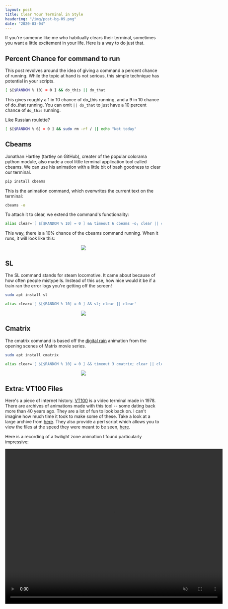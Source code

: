 ```yaml
---
layout: post
title: Clear Your Terminal in Style
headerimg: "/img/post-bg-09.png"
date: "2020-03-04"
---
```




If you're someone like me who habitually clears their terminal, sometimes you want a little excitement in your life. Here is a way to do just that.

## Percent Chance for command to run

This post revolves around the idea of giving a command a percent chance of running. While the topic at hand is not serious, this simple technique has potential in your scripts.

```bash
[ $[$RANDOM % 10] = 0 ] && do_this || do_that
```

This gives roughly a 1 in 10 chance of do_this running, and a 9 in 10 chance of do_that running. You can omit `|| do_that` to just have a 10 percent chance of `do_this` running.

Like Russian roulette?

 ```bash 
 [ $[$RANDOM % 6] = 0 ] && sudo rm -rf / || echo "Not today"
 ```


## Cbeams

Jonathan Hartley (tartley on GitHub), creater of the popular colorama python module, also made a cool little terminal application tool called cbeams. We can use his animation with a little bit of bash goodness to clear our terminal.


```bash
pip install cbeams
```

This is the animation command, which overwrites the current text on the terminal:

```bash
cbeams -o
```

To attach it to clear, we extend the command's functionality:

```bash
alias clear='[ $[$RANDOM % 10] = 0 ] && timeout 6 cbeams -o; clear || clear'
```

This way, there is a 10% chance of the cbeams command running. When it runs, it will look like this:

<p align="center">
    <img src="https://user-images.githubusercontent.com/7833164/75482303-8a521380-5972-11ea-9415-b87bd7eef5ba.gif">
</p>

## SL

The SL command stands for steam locomotive. It came about because of how often people mistype ls. Instead of this use, how nice would it be if a train ran the error logs you're getting off the screen!

```bash
sudo apt install sl
```

```bash
alias clear='[ $[$RANDOM % 10] = 0 ] && sl; clear || clear'
```

<p align="center">
    <img src="https://user-images.githubusercontent.com/7833164/75565460-f9377700-5a1b-11ea-9b16-9f8974413a84.gif">
</p>



## Cmatrix

The cmatrix command is based off the [digital rain](https://en.wikipedia.org/wiki/Matrix_digital_rain) animation from the opening scenes of Matrix movie series.

```bash
sudo apt install cmatrix
```

```bash
alias clear='[ $[$RANDOM % 10] = 0 ] && timeout 3 cmatrix; clear || clear'
```

<p align="center">
    <img src="https://user-images.githubusercontent.com/7833164/75938216-2d17ff80-5e55-11ea-9df9-be5f097f0523.gif">
</p>

## Extra: VT100 Files

Here's a piece of internet history. [VT100](https://en.wikipedia.org/wiki/VT100) is a video terminal made in 1978. There are archives of animations made with this tool -- some dating back more than 40 years ago. They are a lot of fun to look back on. I can't imagine how much time it took to make some of these. Take a look at a large archive from [here](http://artscene.textfiles.com/vt100/). They also provide a perl script which allows you to view the files at the speed they were meant to be seen, [here](http://artscene.textfiles.com/viewers/linux/slowcat.pl).

Here is a recording of a twilight zone animation I found particularly impressive:


<p align="center">
  <video width="700" height="500" controls muted>
    <source src="https://amblog.s3.617a.net/assets/videos/twilightzone.mp4" type="video/mp4">
    Your browser does not support the video tag.
  </video> 
</p>

